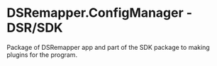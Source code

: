 # DSRemapper.ConfigManager - DSR/SDK

Package of DSRemapper app and part of the SDK package to making plugins for the program.


